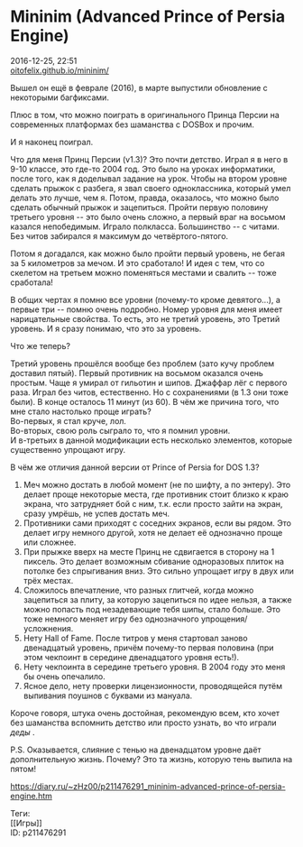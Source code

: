 Mininim (Advanced Prince of Persia Engine)
===========================================

   
 2016-12-25, 22:51   
   [oitofelix.github.io/mininim/](https://oitofelix.github.io/mininim/)    
   
 Вышел он ещё в феврале (2016), в марте выпустили обновление с некоторыми багфиксами.   
   
 Плюс в том, что можно поиграть в оригинального Принца Персии на современных платформах без шаманства с DOSBox и прочим.   
   
 И я наконец поиграл.   
   
 Что для меня Принц Персии (v1.3)? Это почти детство. Играл я в него в 9-10 классе, это где-то 2004 год. Это было на уроках информатики, после того, как я доделывал задание на урок. Чтобы на втором уровне сделать прыжок с разбега, я звал своего одноклассника, который умел делать это лучше, чем я. Потом, правда, оказалось, что можно было сделать обычный прыжок и зацепиться. Пройти первую половину третьего уровня -- это было очень сложно, а первый враг на восьмом казался непобедимым. Играло полкласса. Большинство -- с читами. Без читов забирался я максимум до четвёртого-пятого.   
   
 Потом я догадался, как можно было пройти первый уровень, не бегая за 5 километров за мечом. И это сработало! И идея с тем, что со скелетом на третьем можно поменяться местами и свалить -- тоже сработала!   
   
 В общих чертах я помню все уровни (почему-то кроме девятого...), а первые три -- помню очень подробно. Номер уровня для меня имеет нарицательные свойства. То есть, это не третий уровень, это Третий уровень. И я сразу понимаю, что это за уровень.   
   
 Что же теперь?   
   
 Третий уровень прошёлся вообще без проблем (зато кучу проблем доставил пятый). Первый противник на восьмом оказался очень простым. Чаще я умирал от гильотин и шипов. Джаффар лёг с первого раза. Играл без читов, естественно. Но с сохранениями (в 1.3 они тоже были). В конце осталось 11 минут (из 60). В чём же причина того, что мне стало настолько проще играть?   
 Во-первых, я стал круче, лол.   
 Во-вторых, свою роль сыграло то, что я помнил уровни.   
 И в-третьих в данной модификации есть несколько элементов, которые существенно упрощают игру.   
   
 В чём же отличия данной версии от Prince of Persia for DOS 1.3?   
   
 1) Меч можно достать в любой момент (не по шифту, а по энтеру). Это делает проще некоторые места, где противник стоит близко к краю экрана, что затрудняет бой с ним, т.к. если просто зайти на экран, сразу умрёшь, не успев достать меч.   
 2) Противники сами приходят с соседних экранов, если вы рядом. Это делает игру немного другой, хотя не делает её однозначно проще или сложнее.   
 3) При прыжке вверх на месте Принц не сдвигается в сторону на 1 пиксель. Это делает возможным сбивание одноразовых плиток на потолке без спрыгивания вниз. Это сильно упрощает игру в двух или трёх местах.   
 4) Сложилось впечатление, что разных глитчей, когда можно зацепиться за плиту, за которую зацепиться по идее нельзя, а также можно попасть под незадевающие тебя шипы, стало больше. Это тоже немного меняет игру без однозначного упрощения/усложнения.   
 5) Нету Hall of Fame. После титров у меня стартовал заново двенадцатый уровень, причём почему-то первая половина (при этом чекпоинт в середине двенадцатого уровня есть!).   
 6) Нету чекпоинта в середине третьего уровня. В 2004 году это меня бы очень опечалило.   
 7) Ясное дело, нету проверки лицензионности, проводящейся путём выпивания поушнов с буквами из мануала.   
   
 Короче говоря, штука очень достойная, рекомендую всем, кто хочет без шаманства вспомнить детство или просто узнать, во что играли  *деды*  .   
   
 P.S. Оказывается, слияние с тенью на двенадцатом уровне даёт дополнительную жизнь. Почему? Это та жизнь, которую тень выпила на пятом!   
    
 <https://diary.ru/~zHz00/p211476291_mininim-advanced-prince-of-persia-engine.htm>   
   
 Теги:   
 [[Игры]]   
 ID: p211476291